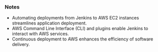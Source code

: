 
   ### Notes
- Automating deployments from Jenkins to AWS EC2 instances streamlines application deployment.
- AWS Command Line Interface (CLI) and plugins enable Jenkins to interact with AWS services.
- Continuous deployment to AWS enhances the efficiency of software delivery.
